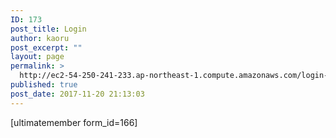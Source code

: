 ```yaml
---
ID: 173
post_title: Login
author: kaoru
post_excerpt: ""
layout: page
permalink: >
  http://ec2-54-250-241-233.ap-northeast-1.compute.amazonaws.com/login-3/
published: true
post_date: 2017-11-20 21:13:03
---
```

[ultimatemember form_id=166]